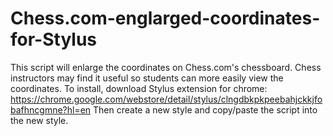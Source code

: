 # Chess.com-englarged-coordinates-for-Stylus
This script will enlarge the coordinates on Chess.com's chessboard. 
Chess instructors may find it useful so students can more easily view the coordinates.
To install, download Stylus extension for chrome: https://chrome.google.com/webstore/detail/stylus/clngdbkpkpeebahjckkjfobafhncgmne?hl=en
Then create a new style and copy/paste the script into the new style. 
